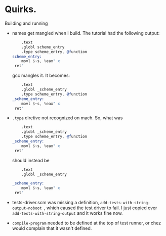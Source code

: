 # Quirks.

Building and running

* names get mangled when I build. The tutorial had the following output:

    ```asm
        .text
        .globl scheme_entry
        .type scheme_entry, @function
    scheme_entry:
        movl $~s, %eax" x
     ret"
    ```
    gcc mangles it. It becomes:

    ```asm
        .text
        .globl _scheme_entry
        .type scheme_entry, @function
    _scheme_entry:
        movl $~s, %eax" x
     ret"
    ```
* `.type` diretive not recognized on mach. So, what was

    ```asm
        .text
        .globl _scheme_entry
        .type scheme_entry, @function
    _scheme_entry:
        movl $~s, %eax" x
     ret"
    ```
    should instead be
    ```asm
        .text
        .globl _scheme_entry

    _scheme_entry:
        movl $~s, %eax" x
     ret"
    ```
* tests-driver.scm was missing a definition, `add-tests-with-string-output-noboot `, which caused
    the test driver to fail. I just copied over `add-tests-with-string-output` and it works fine
    now.
* `compile-program` needed to be defined at the top of test runner, or chez would complain that it
    wasn't defined.

